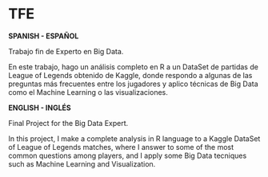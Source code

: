 ﻿# TFE
 
**SPANISH - ESPAÑOL**

Trabajo fin de Experto en Big Data.

En este trabajo, hago un análisis completo en R a un DataSet de partidas de League of Legends obtenido de Kaggle, donde respondo a algunas de las preguntas más frecuentes entre los jugadores y aplico técnicas de Big Data como el Machine Learning o las visualizaciones.

**ENGLISH - INGLÉS**

Final Project for the Big Data Expert.

In this project, I make a complete analysis in R language to a Kaggle DataSet of League of Legends matches, where I answer to some of the most common questions among players, and I apply some Big Data tecniques such as Machine Learning and Visualization.
